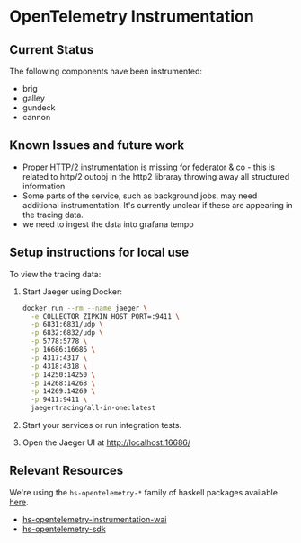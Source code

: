 # OpenTelemetry Instrumentation

## Current Status

The following components have been instrumented:

- brig
- galley
- gundeck
- cannon

## Known Issues and future work

- Proper HTTP/2 instrumentation is missing for federator & co - this is related to http/2 outobj in the http2 libraray throwing away all structured information
- Some parts of the service, such as background jobs, may need additional instrumentation. It's currently unclear if these are appearing in the tracing data.
- we need to ingest the data into grafana tempo

## Setup instructions for local use

To view the tracing data:

1. Start Jaeger using Docker:

   ```bash
   docker run --rm --name jaeger \
     -e COLLECTOR_ZIPKIN_HOST_PORT=:9411 \
     -p 6831:6831/udp \
     -p 6832:6832/udp \
     -p 5778:5778 \
     -p 16686:16686 \
     -p 4317:4317 \
     -p 4318:4318 \
     -p 14250:14250 \
     -p 14268:14268 \
     -p 14269:14269 \
     -p 9411:9411 \
     jaegertracing/all-in-one:latest
   ```

2. Start your services or run integration tests.
3. Open the Jaeger UI at [http://localhost:16686/](http://localhost:16686/)

## Relevant Resources

We're using the `hs-opentelemetry-*` family of haskell packages available [here](https://github.com/iand675/hs-opentelemetry).

- [hs-opentelemetry-instrumentation-wai](https://hackage.haskell.org/package/hs-opentelemetry-instrumentation-wai-0.1.0.0/docs/src/OpenTelemetry.Instrumentation.Wai.html#local-6989586621679045744)
- [hs-opentelemetry-sdk](https://hackage.haskell.org/package/hs-opentelemetry-sdk-0.0.3.6)

